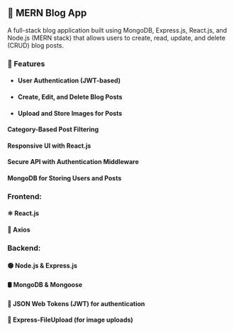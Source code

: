 ## 📝 MERN Blog App
A full-stack blog application built using MongoDB, Express.js, React.js, and Node.js (MERN stack) that allows users to create, read, update, and delete (CRUD) blog posts.


### 🚀 Features
- #### User Authentication (JWT-based)
* #### Create, Edit, and Delete Blog Posts
+ #### Upload and Store Images for Posts
#### Category-Based Post Filtering
#### Responsive UI with React.js
#### Secure API with Authentication Middleware
#### MongoDB for Storing Users and Posts

### Frontend:
#### ⚛️ React.js 
#### 🔗 Axios 

### Backend:
#### 🟢 Node.js & Express.js
#### 🛢️ MongoDB & Mongoose 
#### 🔑 JSON Web Tokens (JWT) for authentication
#### 📂 Express-FileUpload (for image uploads)
